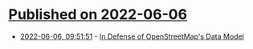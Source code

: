 # [Published on 2022-06-06](index.md)

* [2022-06-06, 09:51:51](https://news.ycombinator.com/item?id=31638648) - [In Defense of OpenStreetMap's Data Model](https://stevecoast.substack.com/p/in-defense-of-openstreetmaps-data)
